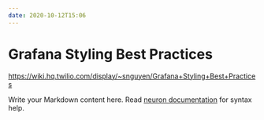 ```yaml
---
date: 2020-10-12T15:06
---
```


# Grafana Styling Best Practices

https://wiki.hq.twilio.com/display/~snguyen/Grafana+Styling+Best+Practices

Write your Markdown content here. Read [neuron documentation](https://neuron.zettel.page/2011404.html) for syntax help.

